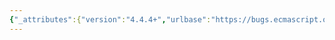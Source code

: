 ```yaml
---
{"_attributes":{"version":"4.4.4+","urlbase":"https://bugs.ecmascript.org/","maintainer":"dherman@mozilla.com"},"bug":{"bug_id":429,"creation_ts":"2012-07-03 12:33:00 -0700","short_desc":"Array.prototype.splice called with single argument should match de-facto standard","delta_ts":"2013-08-23 08:22:21 -0700","product":"Draft for 6th Edition","component":"normative change from ES5.x","version":"Rev 8: June 15, 2012 Draft","rep_platform":"All","op_sys":"All","bug_status":"RESOLVED","resolution":"FIXED","bug_file_loc":"http://mathias.html5.org/specs/javascript/#array.prototype.splice","priority":"Normal","bug_severity":"enhancement","everconfirmed":true,"reporter":{"uid":"lukeh","name":"Luke Hoban"},"assigned_to":{"uid":"allen","name":"Allen Wirfs-Brock"},"cc":["john.david.dalton","mathias"],"long_desc":[{"commentid":1073,"comment_count":0,"who":{"uid":"lukeh","name":"Luke Hoban"},"bug_when":"2012-07-03 12:33:32 -0700","thetext":"Per discussion on the wiki recently [0] as well as two years ago [1], the now de-facto standard behavior of splice with a single argument should be included in the ES6 specification.\n\n[0] https://mail.mozilla.org/pipermail/es-discuss/2012-July/023875.html\n[1] https://mail.mozilla.org/pipermail/es-discuss/2010-October/012012.html"},{"commentid":1074,"comment_count":1,"who":{"uid":"john.david.dalton","name":"John-David Dalton"},"bug_when":"2012-07-03 14:28:23 -0700","thetext":"The title should be \"Array.prototype.splice\" and not \"String.prototype.splice\"."},{"commentid":1078,"comment_count":2,"who":{"uid":"mathias","name":"Mathias Bynens"},"bug_when":"2012-07-03 22:56:34 -0700","thetext":"I’ve documented this here, for now: http://mathias.html5.org/specs/javascript/#array.prototype.splice\n\nThis can easily be fixed in the ECMAScript spec by adding an extra step to the algorithm (http://ecma-international.org/ecma-262/5.1/#sec-15.4.4.12) saying:\n\n> If `deleteCount` is `undefined`, set the value of `deleteCount` to `Infinity`."},{"commentid":1079,"comment_count":3,"who":{"uid":"mathias","name":"Mathias Bynens"},"bug_when":"2012-07-03 22:57:54 -0700","thetext":"Tests: http://mathias.html5.org/tests/javascript/array/"},{"commentid":1080,"comment_count":4,"who":{"uid":"john.david.dalton","name":"John-David Dalton"},"bug_when":"2012-07-03 23:02:17 -0700","thetext":"In Chrome at least array.splice() will return [], so stating `undefined` won't\nwork as also `array.splice(start, void 0) currently is treated as`0`. It seems\nto be only when the arguments.length of `Array#splice` is equal to 1 that the\nextension kicks in."},{"commentid":1085,"comment_count":5,"who":{"uid":"mathias","name":"Mathias Bynens"},"bug_when":"2012-07-04 00:10:03 -0700","thetext":"Good catch, JDD! Actually, another special case applies to the first argument.\n\nI guess something among the lines of the following could be added to the algorithm:\n\n1. If the `start` argument is omitted (`arguments.length == 0`), set its value to `Infinity`. \n2. If the `deleteCount` argument is omitted (`arguments.length < 2`), set its value to `Infinity`.\n\n(I’ve updated the abovementioned spec and tests.)"},{"commentid":1087,"comment_count":6,"who":{"uid":"john.david.dalton","name":"John-David Dalton"},"bug_when":"2012-07-04 00:17:20 -0700","thetext":"There is no need to address the `arguments.length` equals `0` case as the existing logic/rules in the spec cover it. For the case of `arguments.length` equals `1` the `actualDeleteCount` would be `len – actualStart`."},{"commentid":4913,"comment_count":7,"who":{"uid":"allen","name":"Allen Wirfs-Brock"},"bug_when":"2013-08-15 16:02:21 -0700","thetext":"fixed in rev17 editor's draft"},{"commentid":5060,"comment_count":8,"who":{"uid":"allen","name":"Allen Wirfs-Brock"},"bug_when":"2013-08-23 08:22:21 -0700","thetext":"fixed in rev17, August 23, 2013 draft"}]}}
---
```

